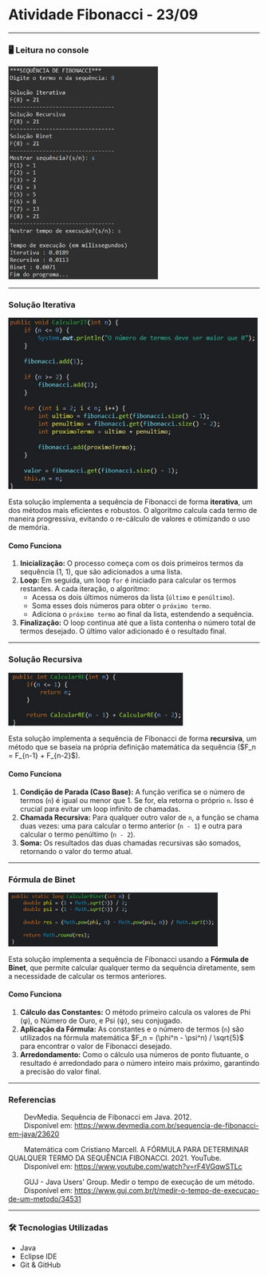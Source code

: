 # Atividade Fibonacci - 23/09

---

### 🖥️ Leitura no console

<img src="imagem/console4.jpg" width="300px">

---

### Solução Iterativa

<img src="imagem/iterativa.jpg" width="500px">

<p>Esta solução implementa a sequência de Fibonacci de forma <b>iterativa</b>, um dos métodos mais eficientes e robustos. O algoritmo calcula cada termo de maneira progressiva, evitando o re-cálculo de valores e otimizando o uso de memória.</p>

<h4>Como Funciona</h4>
<ol>
    <li><b>Inicialização:</b> O processo começa com os dois primeiros termos da sequência (1, 1), que são adicionados a uma lista.</li>
    <li><b>Loop:</b> Em seguida, um loop <code>for</code> é iniciado para calcular os termos restantes. A cada iteração, o algoritmo:
        <ul>
            <li>Acessa os dois últimos números da lista (<code>último</code> e <code>penúltimo</code>).</li>
            <li>Soma esses dois números para obter o <code>próximo termo</code>.</li>
            <li>Adiciona o <code>próximo termo</code> ao final da lista, estendendo a sequência.</li>
        </ul>
    </li>
    <li><b>Finalização:</b> O loop continua até que a lista contenha o número total de termos desejado. O último valor adicionado é o resultado final.</li>
</ol>

---

### Solução Recursiva

<img src="imagem/recursiva.jpg" width="350px">

<p>Esta solução implementa a sequência de Fibonacci de forma <b>recursiva</b>, um método que se baseia na própria definição matemática da sequência ($F_n = F_{n-1} + F_{n-2}$).</p>

<h4>Como Funciona</h4>
<ol>
    <li><b>Condição de Parada (Caso Base):</b> A função verifica se o número de termos (<code>n</code>) é igual ou menor que 1. Se for, ela retorna o próprio <code>n</code>. Isso é crucial para evitar um loop infinito de chamadas.</li>
    <li><b>Chamada Recursiva:</b> Para qualquer outro valor de <code>n</code>, a função se chama duas vezes: uma para calcular o termo anterior (<code>n - 1</code>) e outra para calcular o termo penúltimo (<code>n - 2</code>).</li>
    <li><b>Soma:</b> Os resultados das duas chamadas recursivas são somados, retornando o valor do termo atual.</li>
</ol>

---

### Fórmula de Binet

<img src="imagem/Binet.jpg" width="420px">

<p>Esta solução implementa a sequência de Fibonacci usando a <b>Fórmula de Binet</b>, que permite calcular qualquer termo da sequência diretamente, sem a necessidade de calcular os termos anteriores.</p>

<h4>Como Funciona</h4>
<ol>
    <li><b>Cálculo das Constantes:</b> O método primeiro calcula os valores de Phi (φ), o Número de Ouro, e Psi (ψ), seu conjugado.</li>
    <li><b>Aplicação da Fórmula:</b> As constantes e o número de termos (<code>n</code>) são utilizados na fórmula matemática $F_n = (\phi^n - \psi^n) / \sqrt{5}$ para encontrar o valor de Fibonacci desejado.</li>
    <li><b>Arredondamento:</b> Como o cálculo usa números de ponto flutuante, o resultado é arredondado para o número inteiro mais próximo, garantindo a precisão do valor final.</li>
</ol>

---
### Referencias

<p>
        DevMedia. Sequência de Fibonacci em Java. 2012.<br>
        Disponível em: <a href="https://www.devmedia.com.br/sequencia-de-fibonacci-em-java/23620">https://www.devmedia.com.br/sequencia-de-fibonacci-em-java/23620</a>
    </p>

<p>
        Matemática com Cristiano Marcell. A FÓRMULA PARA DETERMINAR QUALQUER TERMO DA SEQUÊNCIA FIBONACCI. 2021. YouTube.<br>
        Disponível em: <a href="https://www.youtube.com/watch?v=rF4VGqwSTLc">https://www.youtube.com/watch?v=rF4VGqwSTLc</a>
    </p>

<p>
        GUJ - Java Users' Group. Medir o tempo de execução de um método.<br>
        Disponível em: <a href="https://www.guj.com.br/t/medir-o-tempo-de-execucao-de-um-metodo/34531">https://www.guj.com.br/t/medir-o-tempo-de-execucao-de-um-metodo/34531</a>
    </p>
    
---
### 🛠️ Tecnologias Utilizadas

<ul>
    <li>Java</li>
    <li>Eclipse IDE</li>
    <li>Git & GitHub</li>
</ul>
